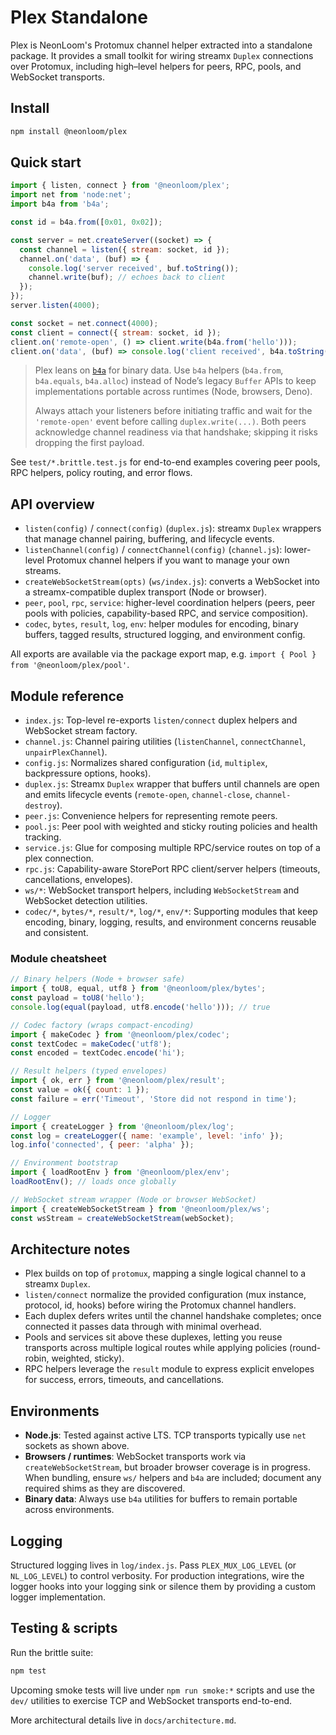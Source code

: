 # Plex Standalone

Plex is NeonLoom's Protomux channel helper extracted into a standalone package.
It provides a small toolkit for wiring streamx `Duplex` connections over Protomux,
including high–level helpers for peers, RPC, pools, and WebSocket transports.

## Install

```sh
npm install @neonloom/plex
```

## Quick start

```js
import { listen, connect } from '@neonloom/plex';
import net from 'node:net';
import b4a from 'b4a';

const id = b4a.from([0x01, 0x02]);

const server = net.createServer((socket) => {
  const channel = listen({ stream: socket, id });
  channel.on('data', (buf) => {
    console.log('server received', buf.toString());
    channel.write(buf); // echoes back to client
  });
});
server.listen(4000);

const socket = net.connect(4000);
const client = connect({ stream: socket, id });
client.on('remote-open', () => client.write(b4a.from('hello')));
client.on('data', (buf) => console.log('client received', b4a.toString(buf)));
```

> Plex leans on [`b4a`](https://github.com/mafintosh/b4a) for binary data. Use `b4a` helpers (`b4a.from`, `b4a.equals`, `b4a.alloc`) instead of Node’s legacy `Buffer` APIs to keep implementations portable across runtimes (Node, browsers, Deno).
>
> Always attach your listeners before initiating traffic and wait for the `'remote-open'` event before calling `duplex.write(...)`. Both peers acknowledge channel readiness via that handshake; skipping it risks dropping the first payload.

See `test/*.brittle.test.js` for end-to-end examples covering peer pools, RPC helpers, policy routing, and error flows.

## API overview

- `listen(config)` / `connect(config)` (`duplex.js`): streamx `Duplex` wrappers that manage channel pairing, buffering, and lifecycle events.
- `listenChannel(config)` / `connectChannel(config)` (`channel.js`): lower-level Protomux channel helpers if you want to manage your own streams.
- `createWebSocketStream(opts)` (`ws/index.js`): converts a WebSocket into a streamx-compatible duplex transport (Node or browser).
- `peer`, `pool`, `rpc`, `service`: higher-level coordination helpers (peers, peer pools with policies, capability-based RPC, and service composition).
- `codec`, `bytes`, `result`, `log`, `env`: helper modules for encoding, binary buffers, tagged results, structured logging, and environment config.

All exports are available via the package export map, e.g. `import { Pool } from '@neonloom/plex/pool'`.

## Module reference

- `index.js`: Top-level re-exports `listen/connect` duplex helpers and WebSocket stream factory.
- `channel.js`: Channel pairing utilities (`listenChannel`, `connectChannel`, `unpairPlexChannel`).
- `config.js`: Normalizes shared configuration (`id`, `multiplex`, backpressure options, hooks).
- `duplex.js`: Streamx `Duplex` wrapper that buffers until channels are open and emits lifecycle events (`remote-open`, `channel-close`, `channel-destroy`).
- `peer.js`: Convenience helpers for representing remote peers.
- `pool.js`: Peer pool with weighted and sticky routing policies and health tracking.
- `service.js`: Glue for composing multiple RPC/service routes on top of a plex connection.
- `rpc.js`: Capability-aware StorePort RPC client/server helpers (timeouts, cancellations, envelopes).
- `ws/*`: WebSocket transport helpers, including `WebSocketStream` and WebSocket detection utilities.
- `codec/*`, `bytes/*`, `result/*`, `log/*`, `env/*`: Supporting modules that keep encoding, binary, logging, results, and environment concerns reusable and consistent.

### Module cheatsheet

```js
// Binary helpers (Node + browser safe)
import { toU8, equal, utf8 } from '@neonloom/plex/bytes';
const payload = toU8('hello');
console.log(equal(payload, utf8.encode('hello'))); // true

// Codec factory (wraps compact-encoding)
import { makeCodec } from '@neonloom/plex/codec';
const textCodec = makeCodec('utf8');
const encoded = textCodec.encode('hi');

// Result helpers (typed envelopes)
import { ok, err } from '@neonloom/plex/result';
const value = ok({ count: 1 });
const failure = err('Timeout', 'Store did not respond in time');

// Logger
import { createLogger } from '@neonloom/plex/log';
const log = createLogger({ name: 'example', level: 'info' });
log.info('connected', { peer: 'alpha' });

// Environment bootstrap
import { loadRootEnv } from '@neonloom/plex/env';
loadRootEnv(); // loads once globally

// WebSocket stream wrapper (Node or browser WebSocket)
import { createWebSocketStream } from '@neonloom/plex/ws';
const wsStream = createWebSocketStream(webSocket);
```

## Architecture notes

- Plex builds on top of `protomux`, mapping a single logical channel to a streamx `Duplex`.
- `listen/connect` normalize the provided configuration (mux instance, protocol, id, hooks) before wiring the Protomux channel handlers.
- Each duplex defers writes until the channel handshake completes; once connected it passes data through with minimal overhead.
- Pools and services sit above these duplexes, letting you reuse transports across multiple logical routes while applying policies (round-robin, weighted, sticky).
- RPC helpers leverage the `result` module to express explicit envelopes for success, errors, timeouts, and cancellations.

## Environments

- **Node.js**: Tested against active LTS. TCP transports typically use `net` sockets as shown above.
- **Browsers / runtimes**: WebSocket transports work via `createWebSocketStream`, but broader browser coverage is in progress. When bundling, ensure `ws/` helpers and `b4a` are included; document any required shims as they are discovered.
- **Binary data**: Always use `b4a` utilities for buffers to remain portable across environments.

## Logging

Structured logging lives in `log/index.js`. Pass `PLEX_MUX_LOG_LEVEL` (or `NL_LOG_LEVEL`) to control verbosity. For production integrations, wire the logger hooks into your logging sink or silence them by providing a custom logger implementation.

## Testing & scripts

Run the brittle suite:

```sh
npm test
```

Upcoming smoke tests will live under `npm run smoke:*` scripts and use the `dev/` utilities to exercise TCP and WebSocket transports end-to-end.

More architectural details live in `docs/architecture.md`.
